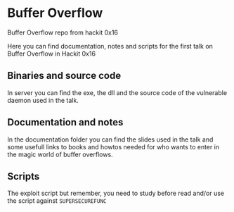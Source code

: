 # Buffer Overflow
Buffer Overflow repo from hackit 0x16

Here you can find documentation, notes and scripts for the first talk on Buffer Overflow in Hackit 0x16

## Binaries and source code 
In server you can find the exe, the dll and the source code of the vulnerable daemon used in the talk.<br>

## Documentation and notes
In the documentation folder you can find the slides used in the talk and some usefull links to books and
howtos needed for who wants to enter in the magic world of buffer overflows.

## Scripts
The exploit script but remember, you need to study before read and/or use the script against ```SUPERSECUREFUNC```


  
